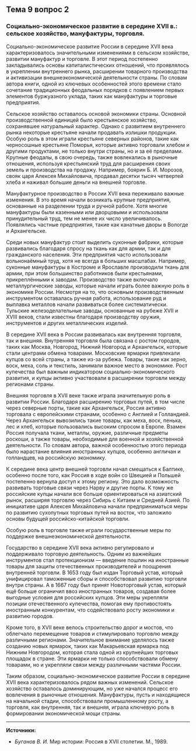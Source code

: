 ## Тема 9 вопрос 2
### Социально-экономическое развитие в середине XVII в.: сельское хозяйство, мануфактуры, торговля.

Социально-экономическое развитие России в середине XVII века характеризовалось значительными изменениями в сельском хозяйстве, развитии мануфактур и торговле. В этот период постепенно закладывались основы капиталистических отношений, что проявлялось в укреплении внутреннего рынка, расширении товарного производства и активизации внешнеэкономической деятельности страны. По словам автора книги, одной из ключевых особенностей этого времени стало сочетание традиционных феодальных порядков с появлением первых элементов буржуазного уклада, таких как мануфактуры и торговые предприятия.

Сельское хозяйство оставалось основой экономики страны. Основной производственной единицей было крестьянское хозяйство, сохранявшее натуральный характер. Однако с развитием внутреннего рынка некоторые крестьяне начали продавать излишки продукции. Особую роль в этом играли крестьяне северных районов, такие как черносошные крестьяне Поморья, которые активно торговали хлебом и другими продуктами, не только внутри страны, но и за её пределами. 
Крупные феодалы, в свою очередь, также вовлекались в рыночные отношения, используя крестьянский труд для расширения своих земель и производства на продажу. Например, боярин Б. И. Морозов, свояк царя Алексея Михайловича, продавал десятки тысяч четвертей хлеба и наживал большие деньги на внешней торговле.

Мануфактурное производство в России XVII века переживало важные изменения. В это время начали возникать крупные предприятия, основанные на разделении труда и ручной работе. Хотя многие мануфактуры были казенными или дворцовыми и использовали принудительный труд, тем не менее их число увеличивалось. Появлялись частные предприятия, такие как канатные дворы в Вологде и Архангельске. 

Среди новых мануфактур стоит выделить суконные фабрики, которые развивались благодаря спросу на ткань как для армии, так и для гражданского населения. Эти предприятия часто использовали вольнонаёмный труд, хотя не всегда в больших масштабах. Например, суконные мануфактуры в Костроме и Ярославле производили ткань для армии, при этом большинство работников были крестьянами, прикреплёнными к заводам. 
Производство также включало металлургические заводы, которые начали играть более важную роль в экономике России. Несмотря на то, что основным производственным инструментом оставалась ручная работа, использование руд и выплавка металлов начали развиваться более систематически. Тульские железоделательные заводы, основанные на рубеже XVII и XVIII веков, стали известны благодаря производству оружия, инструментов и других металлических изделий.

В середине XVII века в России развивалась как внутренняя торговля, так и внешняя. Внутренняя торговля была связана с ростом городов, таких как Москва, Новгород, Нижний Новгород и Архангельск, которые стали центрами обмена товарами. Московские ярмарки привлекали купцов со всей страны, а также из-за рубежа. Товары, такие как зерно, воск, меха, соль и текстиль, занимали важное место в экономике. Рост купечества был важным индикатором социально-экономического развития, и купцы активно участвовали в расширении торговли между регионами страны. 

Внешняя торговля в XVII веке также играла значительную роль в развитии России. Благодаря расширению торговых путей, в том числе через северные порты, такие как Архангельск, Россия активно торговала с европейскими странами, особенно с Англией и Голландией. Через Архангельск вывозились такие товары, как меха, воск, пенька, лес и хлеб, которые пользовались высоким спросом в Европе. Взамен Россия получала ткани, металлы, оружие, различные предметы роскоши, а также товары, необходимые для военной и хозяйственной деятельности. По словам автора, важной особенностью этого периода было нарастание влияния иностранных купцов, особенно англичан и голландцев, на российскую экономику.

К середине века центр внешней торговли начал смещаться к Балтике, особенно после того, как Россия в ходе войн со Швецией и Польшей постепенно вернула доступ к этому региону. Это дало возможность развивать торговые связи через Нарву и другие порты. К тому же российские купцы начали все больше ориентироваться на азиатский рынок, расширяя торговлю через Сибирь с Китаем и Средней Азией. По инициативе царя Алексея Михайловича начали предприниматься меры по развитию сухопутных торговых путей на восток, что заложило основы будущей российско-китайской торговли.

Особую роль в торговле также играли государственные меры по поддержке внешнеэкономической деятельности. 

Государство в середине XVII века активно регулировало и поддерживало торговую деятельность. Одним из важнейших инструментов стал протекционизм — введение пошлин на иностранные товары для защиты отечественных производителей и поощрения внутренней торговли. В 1653 году был издан Торговый устав, который унифицировал таможенные сборы и способствовал развитию торговли внутри страны. А в 1667 году был принят Новоторговый устав, который ещё больше ограничил ввоз иностранных товаров, создавая более выгодные условия для российских купцов. Эти меры укрепляли позиции отечественного купечества, помогая ему противостоять иностранным конкурентам, что содействовало росту экономики и развитию городов.

Кроме того, в XVII веке велось строительство дорог и мостов, что облегчало перемещение товаров и стимулировало торговлю между различными регионами. Значительное внимание уделялось также созданию новых ярмарок, таких как Макарьевская ярмарка под Нижним Новгородом, которая стала одной из крупнейших торговых площадок в стране. Эти ярмарки не только способствовали обмену товарами, но и укрепляли связи между различными частями России. 

Таким образом, социально-экономическое развитие России в середине XVII века характеризовалось рядом важных изменений. Сельское хозяйство оставалось доминирующим, но уже начался процесс его вовлечения в рыночные отношения. Мануфактуры, пусть и находящиеся на начальной стадии, способствовали промышленному росту, а торговля, как внутренняя, так и внешняя, играла ключевую роль в формировании экономической мощи страны. 

---
**Источники:**
- _Буганов В. И._ Мир истории: Россия в XVII столетии. М., 1989.